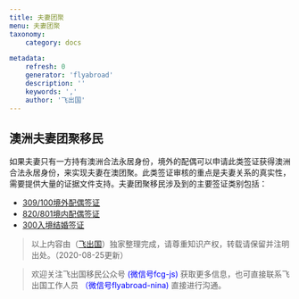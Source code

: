```yaml
---
title: 夫妻团聚
menu: 夫妻团聚
taxonomy:
    category: docs

metadata:
    refresh: 0
    generator: 'flyabroad'
    description: ''
    keywords: ','
    author: '飞出国'
---
```


## 澳洲夫妻团聚移民

如果夫妻只有一方持有澳洲合法永居身份，境外的配偶可以申请此类签证获得澳洲合法永居身份，来实现夫妻在澳团聚。此类签证审核的重点是夫妻关系的真实性，需要提供大量的证据文件支持。夫妻团聚移民涉及到的主要签证类别包括：

* [309/100境外配偶签证](http://flyabroad.io/home/family/au%20family/au%20spouse/309)
* [820/801境内配偶签证](http://flyabroad.io/home/family/au%20family/au%20spouse/820)
* [300入境结婚签证](http://flyabroad.io/home/family/au%20family/au%20spouse/300)

> 以上内容由（[飞出国](http://www.flyabroad.hk)）独家整理完成，请尊重知识产权，转载请保留并注明出处。（2020-08-25更新）

> 欢迎关注飞出国移民公众号 <font color=Blue>(微信号fcg-js)</font> 获取更多信息，也可直接联系飞出国工作人员 <font color=Blue>（微信号flyabroad-nina)</font> 直接进行沟通。